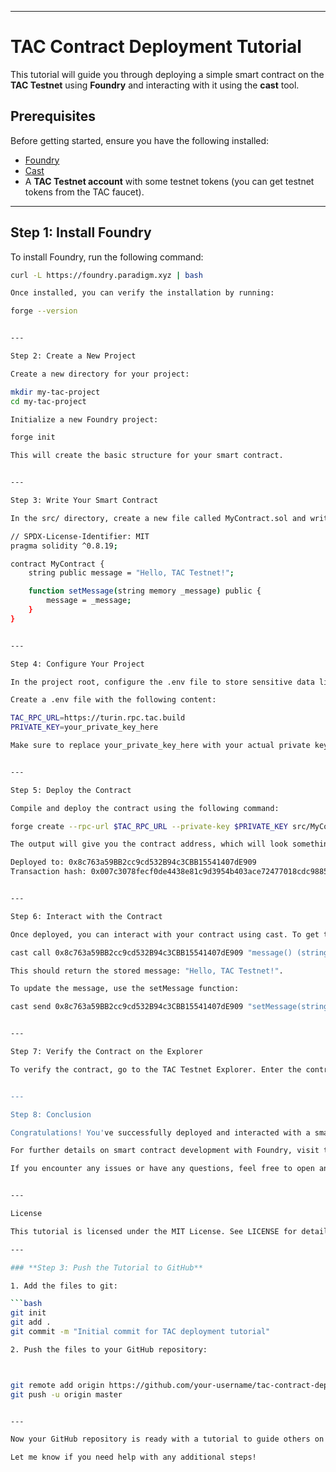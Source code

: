 

---

# TAC Contract Deployment Tutorial

This tutorial will guide you through deploying a simple smart contract on the **TAC Testnet** using **Foundry** and interacting with it using the **cast** tool.

## Prerequisites

Before getting started, ensure you have the following installed:

- [Foundry](https://github.com/foundry-rs/foundry)
- [Cast](https://github.com/gobitfly/cast)
- A **TAC Testnet account** with some testnet tokens (you can get testnet tokens from the TAC faucet).

---

## Step 1: Install Foundry

To install Foundry, run the following command:

```bash
curl -L https://foundry.paradigm.xyz | bash

Once installed, you can verify the installation by running:

forge --version


---

Step 2: Create a New Project

Create a new directory for your project:

mkdir my-tac-project
cd my-tac-project

Initialize a new Foundry project:

forge init

This will create the basic structure for your smart contract.


---

Step 3: Write Your Smart Contract

In the src/ directory, create a new file called MyContract.sol and write a simple smart contract:

// SPDX-License-Identifier: MIT
pragma solidity ^0.8.19;

contract MyContract {
    string public message = "Hello, TAC Testnet!";

    function setMessage(string memory _message) public {
        message = _message;
    }
}


---

Step 4: Configure Your Project

In the project root, configure the .env file to store sensitive data like your RPC URL and private key.

Create a .env file with the following content:

TAC_RPC_URL=https://turin.rpc.tac.build
PRIVATE_KEY=your_private_key_here

Make sure to replace your_private_key_here with your actual private key.


---

Step 5: Deploy the Contract

Compile and deploy the contract using the following command:

forge create --rpc-url $TAC_RPC_URL --private-key $PRIVATE_KEY src/MyContract.sol:MyContract --broadcast

The output will give you the contract address, which will look something like this:

Deployed to: 0x8c763a59BB2cc9cd532B94c3CBB15541407dE909
Transaction hash: 0x007c3078fecf0de4438e81c9d3954b403ace72477018cdc98853a9e25f3149ab


---

Step 6: Interact with the Contract

Once deployed, you can interact with your contract using cast. To get the current message stored in the contract, run:

cast call 0x8c763a59BB2cc9cd532B94c3CBB15541407dE909 "message() (string)" --rpc-url https://turin.rpc.tac.build

This should return the stored message: "Hello, TAC Testnet!".

To update the message, use the setMessage function:

cast send 0x8c763a59BB2cc9cd532B94c3CBB15541407dE909 "setMessage(string)" "New Message" --rpc-url https://turin.rpc.tac.build --private-key $PRIVATE_KEY


---

Step 7: Verify the Contract on the Explorer

To verify the contract, go to the TAC Testnet Explorer. Enter the contract address (0x8c763a59BB2cc9cd532B94c3CBB15541407dE909) to view the contract's details.


---

Step 8: Conclusion

Congratulations! You've successfully deployed and interacted with a smart contract on the TAC Testnet using Foundry and cast.

For further details on smart contract development with Foundry, visit the Foundry GitHub repository.

If you encounter any issues or have any questions, feel free to open an issue in this repository.


---

License

This tutorial is licensed under the MIT License. See LICENSE for details.

---

### **Step 3: Push the Tutorial to GitHub**

1. Add the files to git:

```bash
git init
git add .
git commit -m "Initial commit for TAC deployment tutorial"

2. Push the files to your GitHub repository:



git remote add origin https://github.com/your-username/tac-contract-deployment-tutorial.git
git push -u origin master


---

Now your GitHub repository is ready with a tutorial to guide others on how to deploy and interact with smart contracts on the TAC Testnet.

Let me know if you need help with any additional steps!
